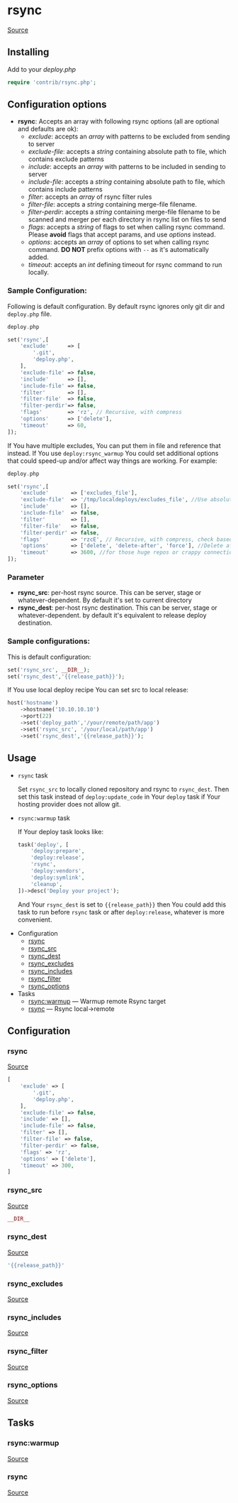 <!-- DO NOT EDIT THIS FILE! -->
<!-- Instead edit contrib/rsync.php -->
<!-- Then run bin/docgen -->

# rsync

[Source](/contrib/rsync.php)


## Installing

Add to your _deploy.php_

```php
require 'contrib/rsync.php';
```

## Configuration options

- **rsync**: Accepts an array with following rsync options (all are optional and defaults are ok):
    - *exclude*: accepts an *array* with patterns to be excluded from sending to server
    - *exclude-file*: accepts a *string* containing absolute path to file, which contains exclude patterns
    - *include*: accepts an *array* with patterns to be included in sending to server
    - *include-file*: accepts a *string* containing absolute path to file, which contains include patterns
    - *filter*: accepts an *array* of rsync filter rules
    - *filter-file*: accepts a *string* containing merge-file filename.
    - *filter-perdir*: accepts a *string* containing merge-file filename to be scanned and merger per each directory in rsync list on files to send
    - *flags*: accepts a *string* of flags to set when calling rsync command. Please **avoid** flags that accept params, and use *options* instead.
    - *options*: accepts an *array* of options to set when calling rsync command. **DO NOT** prefix options with `--` as it's automatically added.
    - *timeout*: accepts an *int* defining timeout for rsync command to run locally.

### Sample Configuration:

Following is default configuration. By default rsync ignores only git dir and `deploy.php` file.

```php
deploy.php

set('rsync',[
    'exclude'      => [
        '.git',
        'deploy.php',
    ],
    'exclude-file' => false,
    'include'      => [],
    'include-file' => false,
    'filter'       => [],
    'filter-file'  => false,
    'filter-perdir'=> false,
    'flags'        => 'rz', // Recursive, with compress
    'options'      => ['delete'],
    'timeout'      => 60,
]);
```

If You have multiple excludes, You can put them in file and reference that instead. If You use `deploy:rsync_warmup` You could set additional options that could speed-up and/or affect way things are working. For example:

```php
deploy.php

set('rsync',[
    'exclude'       => ['excludes_file'],
    'exclude-file'  => '/tmp/localdeploys/excludes_file', //Use absolute path to avoid possible rsync problems
    'include'       => [],
    'include-file'  => false,
    'filter'        => [],
    'filter-file'   => false,
    'filter-perdir' => false,
    'flags'         => 'rzcE', // Recursive, with compress, check based on checksum rather than time/size, preserve Executable flag
    'options'       => ['delete', 'delete-after', 'force'], //Delete after successful transfer, delete even if deleted dir is not empty
    'timeout'       => 3600, //for those huge repos or crappy connection
]);
```


### Parameter

- **rsync_src**: per-host rsync source. This can be server, stage or whatever-dependent. By default it's set to current directory
- **rsync_dest**: per-host rsync destination. This can be server, stage or whatever-dependent. by default it's equivalent to release deploy destination.

### Sample configurations:

This is default configuration:

```php
set('rsync_src', __DIR__);
set('rsync_dest','{{release_path}}');
```

If You use local deploy recipe You can set src to local release:

```php
host('hostname')
    ->hostname('10.10.10.10')
    ->port(22)
    ->set('deploy_path','/your/remote/path/app')
    ->set('rsync_src', '/your/local/path/app')
    ->set('rsync_dest','{{release_path}}');
```

## Usage

- `rsync` task

    Set `rsync_src` to locally cloned repository and rsync to `rsync_dest`. Then set this task instead of `deploy:update_code` in Your `deploy` task if Your hosting provider does not allow git.

- `rsync:warmup` task

    If Your deploy task looks like:

    ```php
    task('deploy', [
        'deploy:prepare',
        'deploy:release',
        'rsync',
        'deploy:vendors',
        'deploy:symlink',
        'cleanup',
    ])->desc('Deploy your project');
    ```

    And Your `rsync_dest` is set to `{{release_path}}` then You could add this task to run before `rsync` task or after `deploy:release`, whatever is more convenient.



* Configuration
  * [rsync](#rsync)
  * [rsync_src](#rsync_src)
  * [rsync_dest](#rsync_dest)
  * [rsync_excludes](#rsync_excludes)
  * [rsync_includes](#rsync_includes)
  * [rsync_filter](#rsync_filter)
  * [rsync_options](#rsync_options)
* Tasks
  * [rsync:warmup](#rsyncwarmup) — Warmup remote Rsync target
  * [rsync](#rsync) — Rsync local->remote

## Configuration
### rsync
[Source](https://github.com/deployphp/deployer/search?q=%22rsync%22+in%3Afile+language%3Aphp+path%3Acontrib+filename%3Arsync.php)



```php title="Default value"
[
    'exclude' => [
        '.git',
        'deploy.php',
    ],
    'exclude-file' => false,
    'include' => [],
    'include-file' => false,
    'filter' => [],
    'filter-file' => false,
    'filter-perdir' => false,
    'flags' => 'rz',
    'options' => ['delete'],
    'timeout' => 300,
]
```


### rsync_src
[Source](https://github.com/deployphp/deployer/search?q=%22rsync_src%22+in%3Afile+language%3Aphp+path%3Acontrib+filename%3Arsync.php)



```php title="Default value"
__DIR__
```


### rsync_dest
[Source](https://github.com/deployphp/deployer/search?q=%22rsync_dest%22+in%3Afile+language%3Aphp+path%3Acontrib+filename%3Arsync.php)



```php title="Default value"
'{{release_path}}'
```


### rsync_excludes
[Source](https://github.com/deployphp/deployer/search?q=%22rsync_excludes%22+in%3Afile+language%3Aphp+path%3Acontrib+filename%3Arsync.php)





### rsync_includes
[Source](https://github.com/deployphp/deployer/search?q=%22rsync_includes%22+in%3Afile+language%3Aphp+path%3Acontrib+filename%3Arsync.php)





### rsync_filter
[Source](https://github.com/deployphp/deployer/search?q=%22rsync_filter%22+in%3Afile+language%3Aphp+path%3Acontrib+filename%3Arsync.php)





### rsync_options
[Source](https://github.com/deployphp/deployer/search?q=%22rsync_options%22+in%3Afile+language%3Aphp+path%3Acontrib+filename%3Arsync.php)






## Tasks
### rsync:warmup
[Source](https://github.com/deployphp/deployer/search?q=%22rsync%3Awarmup%22+in%3Afile+language%3Aphp+path%3Acontrib+filename%3Arsync.php)




### rsync
[Source](https://github.com/deployphp/deployer/search?q=%22rsync%22+in%3Afile+language%3Aphp+path%3Acontrib+filename%3Arsync.php)




